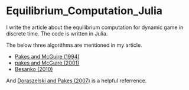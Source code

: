 # Equilibrium_Computation_Julia

I write the article about the equilibrium computation for dynamic game in discrete time. The code is written in Julia. 

The below three algorithms are mentioned in my article.
- [Pakes and McGuire (1994)](https://www.jstor.org/stable/2555975?seq=1#page_scan_tab_contents)
- [pakes and McGuire (2001)](http://onlinelibrary.wiley.com/doi/10.1111/1468-0262.00241/abstract)
- [Besanko (2010)](http://onlinelibrary.wiley.com/doi/10.3982/ECTA6994/abstract)

And [Doraszelski and Pakes (2007)](http://scholar.harvard.edu/pakes/publications/framework-applied-dynamic-analysis-io) is a helpful referrence.
